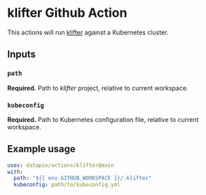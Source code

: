 # klifter Github Action

This actions will run [klifter](https://klifter.datapio.co) against a Kubernetes
cluster.

## Inputs

### `path`

**Required.** Path to *klifter* project, relative to current workspace.

### `kubeconfig`

**Required.** Path to Kubernetes configuration file, relative to current workspace.

## Example usage

```yaml
uses: datapio/actions/klifter@main
with:
  path: "${{ env.GITHUB_WORKSPACE }}/.klifter"
  kubeconfig: path/to/kubeconfig.yml
```
